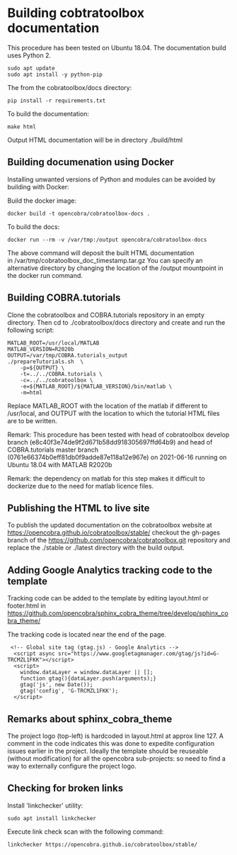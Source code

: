 # Building cobtratoolbox documentation

This procedure has been tested on Ubuntu 18.04. The documentation build
uses Python 2.

```
sudo apt update
sudo apt install -y python-pip
```

The from the cobratoolbox/docs directory:

```
pip install -r requirements.txt
```

To build the documentation:

```
make html
```

Output HTML documentation will be in directory ./build/html


## Building documenation using Docker

Installing unwanted versions of Python and modules can be avoided by 
building with Docker: 

Build the docker image:

```
docker build -t opencobra/cobratoolbox-docs .
```


To build the docs:


```
docker run --rm -v /var/tmp:/output opencobra/cobratoolbox-docs
```

The above command will deposit the built HTML documentation  
in /var/tmp/cobratoolbox_doc_timestamp.tar.gz 
You can specify an alternative directory by changing the location of
the /output mountpoint in the docker run command.

## Building COBRA.tutorials

Clone the cobratoolbox and COBRA.tutorials repository in an empty directory. Then cd to 
./cobratoolbox/docs directory and create and run the following script:

```
MATLAB_ROOT=/usr/local/MATLAB
MATLAB_VERSION=R2020b
OUTPUT=/var/tmp/COBRA.tutorials_output
./prepareTutorials.sh  \
	-p=${OUTPUT} \
	-t=../../COBRA.tutorials \
	-c=../../cobratoolbox \
	-e=${MATLAB_ROOT}/${MATLAB_VERSION}/bin/matlab \
	-m=html

```

Replace MATLAB_ROOT with the location of the matlab if different to 
/usr/local, and OUTPUT with the location to which the tutorial HTML files
are to be written.

Remark: This procedure has been tested with head of cobratoolbox develop branch
(e8c40f3e74de9f2d671b58dd918305697ffd64b9) and
head of COBRA.tutorials master branch (0761e66374b0eff81db0f9adde87e118a12e967e)
on 2021-06-16 running on Ubuntu 18.04 with MATLAB R2020b

Remark: the dependency on matlab for this step makes it difficult to dockerize
due to the need for matlab licence files.

## Publishing the HTML to live site

To publish the updated documentation on the cobratoolbox website at
https://opencobra.github.io/cobratoolbox/stable/
checkout the gh-pages branch of the https://github.com/opencobra/cobratoolbox.git repository
and replace the ./stable or ./latest directory with the build output.

## Adding Google Analytics tracking code to the template

Tracking code can be added to the template by editing layout.html or footer.html
in https://github.com/opencobra/sphinx_cobra_theme/tree/develop/sphinx_cobra_theme/

The tracking code is located near the end of the page.

```
 <!-- Global site tag (gtag.js) - Google Analytics -->
  <script async src="https://www.googletagmanager.com/gtag/js?id=G-TRCMZL1FKK"></script>
  <script>
    window.dataLayer = window.dataLayer || [];
    function gtag(){dataLayer.push(arguments);}
    gtag('js', new Date());
    gtag('config', 'G-TRCMZL1FKK');
  </script>
```

## Remarks about sphinx_cobra_theme

The project logo (top-left) is hardcoded in layout.html at approx line 127. A comment in the code indicates this was done
to expedite configuration issues earlier in the project. Ideally the template should be reuseable (without modification)
for all the opencobra sub-projects: so need to find a way to externally configure the project logo.

## Checking for broken links

Install 'linkchecker' utility:

```
sudo apt install linkchecker
```

Execute link check scan with the following command:

```
linkchecker https://opencobra.github.io/cobratoolbox/stable/
```

